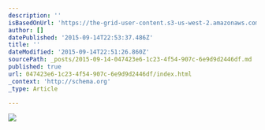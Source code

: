 ```yaml
---
description: ''
isBasedOnUrl: 'https://the-grid-user-content.s3-us-west-2.amazonaws.com/dbada2a8-1d96-4606-90a7-84b2a4ebbd4b.jpg'
author: []
datePublished: '2015-09-14T22:53:37.486Z'
title: ''
dateModified: '2015-09-14T22:51:26.860Z'
sourcePath: _posts/2015-09-14-047423e6-1c23-4f54-907c-6e9d9d2446df.md
published: true
url: 047423e6-1c23-4f54-907c-6e9d9d2446df/index.html
_context: 'http://schema.org'
_type: Article

---
```

![](https://the-grid-user-content.s3-us-west-2.amazonaws.com/dbada2a8-1d96-4606-90a7-84b2a4ebbd4b.jpg)
